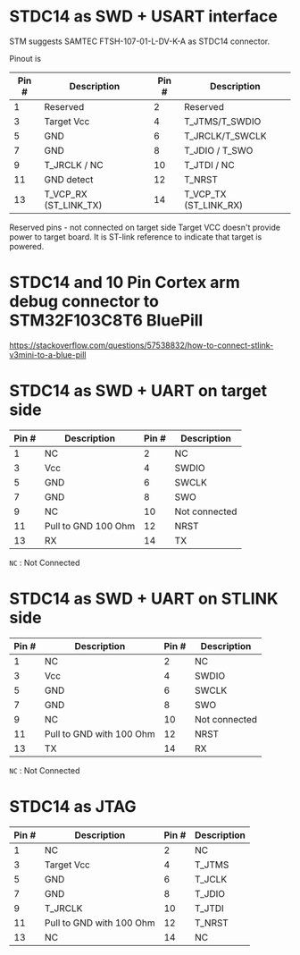 
# STDC14 as SWD + USART interface
STM suggests SAMTEC FTSH-107-01-L-DV-K-A as STDC14 connector.

Pinout is

| Pin # | Description | Pin # | Description |
| --- | --- | --- | --- |
| 1 | Reserved | 2 | Reserved |
| 3 | Target Vcc | 4 | T_JTMS/T_SWDIO |
| 5 | GND | 6 | T_JRCLK/T_SWCLK |
| 7 | GND | 8 | T_JDIO / T_SWO |
| 9 | T_JRCLK / NC | 10 | T_JTDI / NC |
| 11 | GND detect | 12 | T_NRST |
| 13 | T_VCP_RX (ST_LINK_TX) | 14 | T_VCP_TX (ST_LINK_RX) |

Reserved pins - not connected on target side
Target VCC doesn't provide power to target board. It is ST-link reference to indicate that target is powered.

# STDC14 and 10 Pin Cortex arm debug connector to STM32F103C8T6 BluePill
https://stackoverflow.com/questions/57538832/how-to-connect-stlink-v3mini-to-a-blue-pill


# STDC14 as SWD + UART on target side

| Pin # | Description | Pin # | Description |
| --- | --- | --- | --- |
| 1 | NC | 2 | NC |
| 3 | Vcc | 4 | SWDIO |
| 5 | GND | 6 | SWCLK |
| 7 | GND | 8 | SWO |
| 9 |  NC | 10 | Not connected |
| 11 | Pull to GND 100 Ohm | 12 | NRST |
| 13 | RX | 14 | TX |

`NC` : Not Connected

# STDC14 as SWD + UART on STLINK side

| Pin # | Description | Pin # | Description |
| --- | --- | --- | --- |
| 1 | NC | 2 | NC |
| 3 | Vcc | 4 | SWDIO |
| 5 | GND | 6 | SWCLK |
| 7 | GND | 8 | SWO |
| 9 |  NC | 10 | Not connected |
| 11 | Pull to GND with 100 Ohm | 12 | NRST |
| 13 | TX | 14 | RX |

`NC` : Not Connected

# STDC14 as JTAG

| Pin # | Description | Pin # | Description |
| --- | --- | --- | --- |
| 1 | NC | 2 | NC |
| 3 | Target Vcc | 4 | T_JTMS |
| 5 | GND | 6 | T_JCLK |
| 7 | GND | 8 | T_JDIO |
| 9 | T_JRCLK | 10 | T_JTDI |
| 11 | Pull to GND with 100 Ohm | 12 | T_NRST |
| 13 | NC | 14 | NC |
